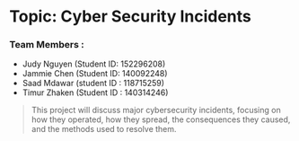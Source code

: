 # Topic: Cyber Security Incidents
### Team Members : ###
   - Judy Nguyen (Student ID: 152296208)
   - Jammie Chen (Student ID: 140092248)
   - Saad Mdawar (student ID : 118715259)
   - Timur Zhaken (Student ID : 140314246)


> This project will discuss major cybersecurity incidents, focusing on how they operated, how they spread, the consequences they caused, and the methods used to resolve them.
